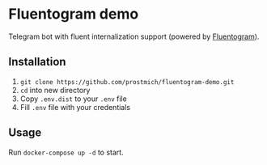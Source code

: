 # Fluentogram demo

Telegram bot with fluent internalization support (powered by [Fluentogram](https://github.com/Arustinal/fluentogram)).

## Installation

1. `git clone https://github.com/prostmich/fluentogram-demo.git`
2. `cd` into new directory
3. Copy `.env.dist` to your `.env` file
4. Fill `.env` file with your credentials

## Usage
Run `docker-compose up -d` to start.
